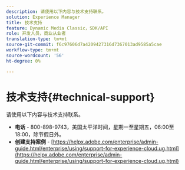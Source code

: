 ```yaml
---
description: 请使用以下内容与技术支持联系。
solution: Experience Manager
title: 技术支持
feature: Dynamic Media Classic，SDK/API
role: 开发人员，商业从业者
translation-type: tm+mt
source-git-commit: f6c97606d7a4209427316d7367013ad9585a5cae
workflow-type: tm+mt
source-wordcount: '56'
ht-degree: 0%

---
```



# 技术支持{#technical-support}

请使用以下内容与技术支持联系。

* **电话** - 800-898-9743，美国太平洋时间，星期一至星期五，06:00至18:00，除节假日外。
* **创建支持案例** -  [https://helpx.adobe.com/enterprise/admin-guide.html/enterprise/using/support-for-experience-cloud.ug.html](https://helpx.adobe.com/enterprise/admin-guide.html/enterprise/using/support-for-experience-cloud.ug.html)

